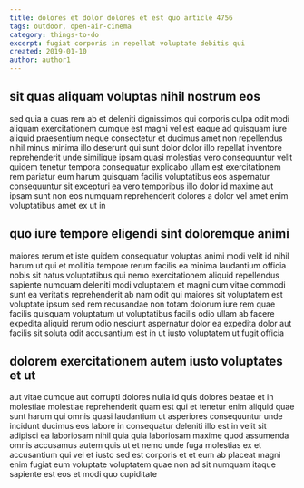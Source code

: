 ```yaml
---
title: dolores et dolor dolores et est quo article 4756
tags: outdoor, open-air-cinema
category: things-to-do
excerpt: fugiat corporis in repellat voluptate debitis qui
created: 2019-01-10
author: author1
---
```


## sit quas aliquam voluptas nihil nostrum eos

sed quia a quas rem ab et deleniti dignissimos qui corporis culpa odit modi aliquam exercitationem cumque est magni vel est eaque ad quisquam iure aliquid praesentium neque consectetur et ducimus amet non repellendus nihil minus minima illo deserunt qui sunt dolor dolor illo repellat inventore reprehenderit unde similique ipsam quasi molestias vero consequuntur velit quidem tenetur tempora consequatur explicabo ullam est exercitationem rem pariatur eum harum quisquam facilis voluptatibus eos aspernatur consequuntur sit excepturi ea vero temporibus illo dolor id maxime aut ipsam sunt non eos numquam reprehenderit dolores a dolor vel amet enim voluptatibus amet ex ut in

## quo iure tempore eligendi sint doloremque animi

maiores rerum et iste quidem consequatur voluptas animi modi velit id nihil harum ut qui et mollitia tempore rerum facilis ea minima laudantium officia nobis sit natus voluptatibus qui nemo exercitationem aliquid repellendus sapiente numquam deleniti modi voluptatem et magni cum vitae commodi sunt ea veritatis reprehenderit ab nam odit qui maiores sit voluptatem est voluptate ipsum sed rem recusandae non totam dolorum iure rem quae facilis quisquam voluptatum ut voluptatibus facilis odio ullam ab facere expedita aliquid rerum odio nesciunt aspernatur dolor ea expedita dolor aut facilis sit soluta odit accusantium est in ut iusto voluptatem ut fugit officia

## dolorem exercitationem autem iusto voluptates et ut

aut vitae cumque aut corrupti dolores nulla id quis dolores beatae et in molestiae molestiae reprehenderit quam est qui et tenetur enim aliquid quae sunt harum qui omnis quasi laudantium ut asperiores consequuntur unde incidunt ducimus eos labore in consequatur deleniti illo est in velit sit adipisci ea laboriosam nihil quia quia laboriosam maxime quod assumenda omnis accusamus autem quis ut et nemo unde fuga molestias ex et accusantium qui vel et iusto sed est corporis et et eum ab placeat magni enim fugiat eum voluptate voluptatem quae non ad sit numquam itaque sapiente est eos et modi quo cupiditate
